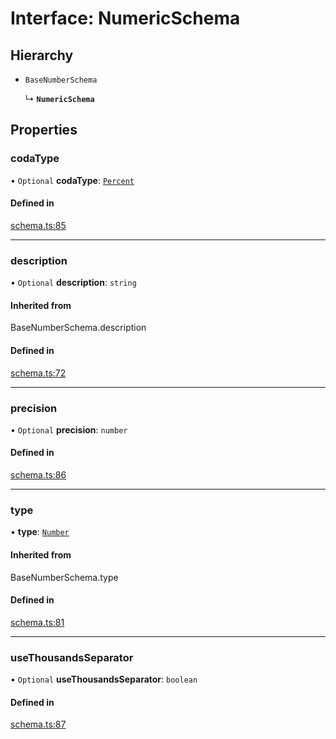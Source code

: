 # Interface: NumericSchema

## Hierarchy

- `BaseNumberSchema`

  ↳ **`NumericSchema`**

## Properties

### codaType

• `Optional` **codaType**: [`Percent`](../enums/ValueHintType.md#percent)

#### Defined in

[schema.ts:85](https://github.com/coda/packs-sdk/blob/main/schema.ts#L85)

___

### description

• `Optional` **description**: `string`

#### Inherited from

BaseNumberSchema.description

#### Defined in

[schema.ts:72](https://github.com/coda/packs-sdk/blob/main/schema.ts#L72)

___

### precision

• `Optional` **precision**: `number`

#### Defined in

[schema.ts:86](https://github.com/coda/packs-sdk/blob/main/schema.ts#L86)

___

### type

• **type**: [`Number`](../enums/ValueType.md#number)

#### Inherited from

BaseNumberSchema.type

#### Defined in

[schema.ts:81](https://github.com/coda/packs-sdk/blob/main/schema.ts#L81)

___

### useThousandsSeparator

• `Optional` **useThousandsSeparator**: `boolean`

#### Defined in

[schema.ts:87](https://github.com/coda/packs-sdk/blob/main/schema.ts#L87)
